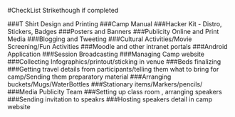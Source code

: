 #CheckList
Strikethough if completed

###T Shirt Design and Printing
###Camp Manual
###Hacker Kit - Distro, Stickers, Badges
###Posters and Banners
###Publicity Online and Print Media
###Blogging and Tweeting 
###Cultural Activities/Movie Screening/Fun Activities
###Moodle and other intranet portals
###Android Application
###Session Broadcasting
###Managing Camp website
###Collecting Infographics/printout/sticking in venue
###Beds finalizing
###Getting travel details from participants/telling them what to bring for camp/Sending them preparatory material
###Arranging buckets/Mugs/WaterBottles
###Stationary items/Markers/pencils/
###Media Publicity Team
###Setting up class room , arranging speakers
###Sending invitation to speakrs
###Hosting speakers detail in camp website
